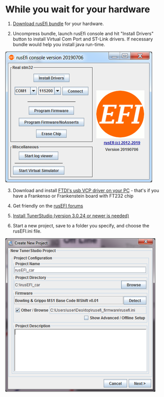 # While you wait for your hardware #

1. [Download rusEfi bundle](Download) for your hardware. 

1. Uncompress bundle, launch rusEfi console and hit "Install Drivers" button to install Virtual Com Port and ST-Link drivers. If necessary bundle would help you install java run-time.

![console](FAQ/images/rusEfi_console/rusEfi_console_start_screen.png)

3. Download and install [FTDI's usb VCP driver on your PC](http://www.ftdichip.com/Drivers/VCP.htm) - that's if you have a Frankenso or Frankenstein board with FT232 chip 

4. Get friendly on the [rusEFI forums](https://rusefi.com/forum)

5. [Install TunerStudio (version 3.0.24 or newer is needed)](http://www.tunerstudio.com/index.php/downloads)

6. Start a new project, save to a folder you specify, and choose the rusEFI.ini file.

![project](FAQ/images/TunerStudio_new_project.png)